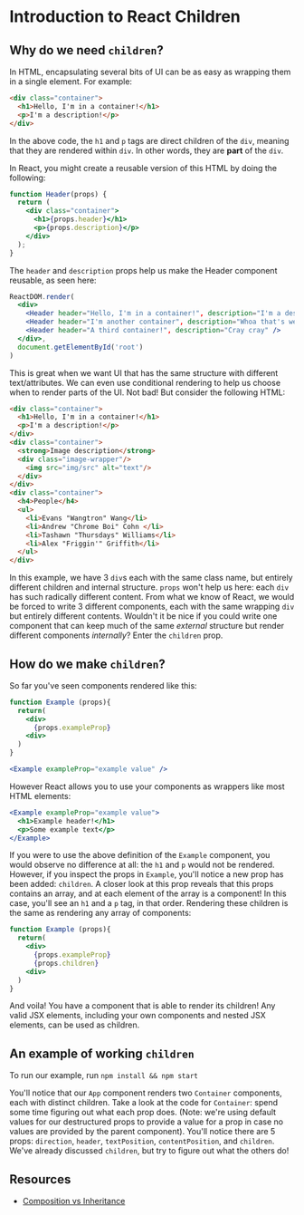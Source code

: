 # Introduction to React Children

## Why do we need `children`?

In HTML, encapsulating several bits of UI can be as easy as wrapping them in a
single element. For example:

```html
<div class="container">
  <h1>Hello, I'm in a container!</h1>
  <p>I'm a description!</p>
</div>
```

In the above code, the `h1` and `p` tags are direct children of the `div`,
meaning that they are rendered within `div`. In other words, they are **part**
of the `div`.

In React, you might create a reusable version of this HTML by doing the following:

```jsx
function Header(props) {
  return (
    <div class="container">
      <h1>{props.header}</h1>
      <p>{props.description}</p>
    </div>
  );
}
```

The `header` and `description` props help us make the Header component reusable,
as seen here:

```jsx
ReactDOM.render(
  <div>
    <Header header="Hello, I'm in a container!", description="I'm a description!" />
    <Header header="I'm another container", description="Whoa that's weird!" />
    <Header header="A third container!", description="Cray cray" />
  </div>,
  document.getElementById('root')
)
```

This is great when we want UI that has the same structure with different
text/attributes. We can even use conditional rendering to help us choose when to
render parts of the UI. Not bad! But consider the following HTML:

```html
<div class="container">
  <h1>Hello, I'm in a container!</h1>
  <p>I'm a description!</p>
</div>
<div class="container">
  <strong>Image description</strong>
  <div class="image-wrapper"/>
    <img src="img/src" alt="text"/>
  </div>
</div>
<div class="container">
  <h4>People</h4>
  <ul>
    <li>Evans "Wangtron" Wang</li>
    <li>Andrew "Chrome Boi" Cohn </li>
    <li>Tashawn "Thursdays" Williams</li>
    <li>Alex "Friggin'" Griffith</li>
  </ul>
</div>
```

In this example, we have 3 `div`s each with the same class name, but entirely
different children and internal structure. `props` won't help us here: each
`div` has such radically different content. From what we know of React, we would
be forced to write 3 different components, each with the same wrapping `div` but
entirely different contents. Wouldn't it be nice if you could write one
component that can keep much of the same _external_ structure but render
different components _internally_? Enter the `children` prop.

## How do we make `children`?

So far you've seen components rendered like this:

```jsx
function Example (props){
  return(
    <div>
      {props.exampleProp}
    <div>
  )
}

<Example exampleProp="example value" />
```

However React allows you to use your components as wrappers like most HTML
elements:

```jsx
<Example exampleProp="example value">
  <h1>Example header!</h1>
  <p>Some example text</p>
</Example>
```

If you were to use the above definition of the `Example` component, you would
observe no difference at all: the `h1` and `p` would not be rendered. However,
if you inspect the props in `Example`, you'll notice a new prop has been added:
`children`. A closer look at this prop reveals that this props contains an
array, and at each element of the array is a component! In this case, you'll see
an `h1` and a `p` tag, in that order. Rendering these children is the same as
rendering any array of components:

```jsx
function Example (props){
  return(
    <div>
      {props.exampleProp}
      {props.children}
    <div>
  )
}
```

And voila! You have a component that is able to render its children! Any valid
JSX elements, including your own components and nested JSX elements, can be used
as children.

## An example of working `children`

To run our example, run `npm install && npm start`

You'll notice that our `App` component renders two `Container` components, each
with distinct children. Take a look at the code for `Container`: spend some time
figuring out what each prop does. (Note: we're using default values for our
destructured props to provide a value for a prop in case no values are provided
by the parent component). You'll notice there are 5 props: `direction`,
`header`, `textPosition`, `contentPosition`, and `children`. We've already
discussed `children`, but try to figure out what the others do!

## Resources

- [Composition vs Inheritance](https://reactjs.org/docs/composition-vs-inheritance.html)
